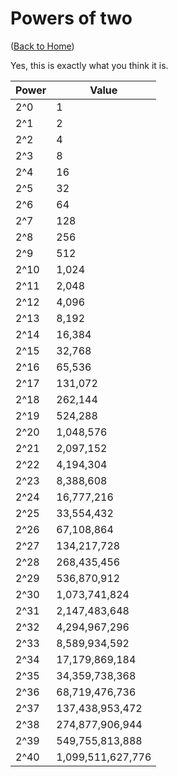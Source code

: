 # Powers of two

([Back to Home](README.md))

Yes, this is exactly what you think it is.

| Power | Value             |
| ----- | ----------------- |
| 2^0   | 1                 |
| 2^1   | 2                 |
| 2^2   | 4                 |
| 2^3   | 8                 |
| 2^4   | 16                |
| 2^5   | 32                |
| 2^6   | 64                |
| 2^7   | 128               |
| 2^8   | 256               |
| 2^9   | 512               |
| 2^10  | 1,024             |
| 2^11  | 2,048             |
| 2^12  | 4,096             |
| 2^13  | 8,192             |
| 2^14  | 16,384            |
| 2^15  | 32,768            |
| 2^16  | 65,536            |
| 2^17  | 131,072           |
| 2^18  | 262,144           |
| 2^19  | 524,288           |
| 2^20  | 1,048,576         |
| 2^21  | 2,097,152         |
| 2^22  | 4,194,304         |
| 2^23  | 8,388,608         |
| 2^24  | 16,777,216        |
| 2^25  | 33,554,432        |
| 2^26  | 67,108,864        |
| 2^27  | 134,217,728       |
| 2^28  | 268,435,456       |
| 2^29  | 536,870,912       |
| 2^30  | 1,073,741,824     |
| 2^31  | 2,147,483,648     |
| 2^32  | 4,294,967,296     |
| 2^33  | 8,589,934,592     |
| 2^34  | 17,179,869,184    |
| 2^35  | 34,359,738,368    |
| 2^36  | 68,719,476,736    |
| 2^37  | 137,438,953,472   |
| 2^38  | 274,877,906,944   |
| 2^39  | 549,755,813,888   |
| 2^40  | 1,099,511,627,776 |
